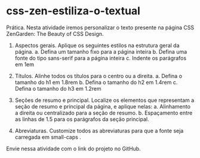 # css-zen-estiliza-o-textual
Prática. Nesta atividade iremos personalizar o texto presente na página CSS ZenGarden: The Beauty of CSS Design.

1. Aspectos gerais. Aplique os seguintes estilos na estrutura geral da página.
    a. Defina um tamanho fixo para a página inteira
    b. Defina uma fonte do tipo sans-serif para a página inteira
    c. Indente os parágrafos em 1em

2. Títulos. Alinhe todos os títulos para o centro ou a direita.
    a. Defina o tamanho do h1 em 1.8rem
    b. Defina o tamanho do h2 em 1.4rem
    c. Defina o tamanho do h3 em 1.2rem

3. Seções de resumo e principal. Localize os elementos que representam a seção
de resumo e principal da página, e aplique nelas:
    a. Alinhamento a direita ou centralizado para a seção de resumo.
    b. Espaçamento entre as linhas de 1.5 para os parágrafos da seção principal.

4. Abreviaturas. Customize todos as abreviaturas para que a fonte seja carregada
em small-caps .

Envie nessa atividade com o link do projeto no GitHub.
